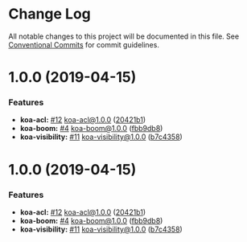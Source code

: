# Change Log

All notable changes to this project will be documented in this file.
See [Conventional Commits](https://conventionalcommits.org) for commit guidelines.

# 1.0.0 (2019-04-15)


### Features

* **koa-acl:** [#12](https://github.com/sigfox/javascript/issues/12) koa-acl@1.0.0 ([20421b1](https://github.com/sigfox/javascript/commit/20421b1))
* **koa-boom:** [#4](https://github.com/sigfox/javascript/issues/4) koa-boom@1.0.0 ([fbb9db8](https://github.com/sigfox/javascript/commit/fbb9db8))
* **koa-visibility:** [#11](https://github.com/sigfox/javascript/issues/11) koa-visibility@1.0.0 ([b7c4358](https://github.com/sigfox/javascript/commit/b7c4358))





# 1.0.0 (2019-04-15)


### Features

* **koa-acl:** [#12](https://github.com/sigfox/javascript/issues/12) koa-acl@1.0.0 ([20421b1](https://github.com/sigfox/javascript/commit/20421b1))
* **koa-boom:** [#4](https://github.com/sigfox/javascript/issues/4) koa-boom@1.0.0 ([fbb9db8](https://github.com/sigfox/javascript/commit/fbb9db8))
* **koa-visibility:** [#11](https://github.com/sigfox/javascript/issues/11) koa-visibility@1.0.0 ([b7c4358](https://github.com/sigfox/javascript/commit/b7c4358))
